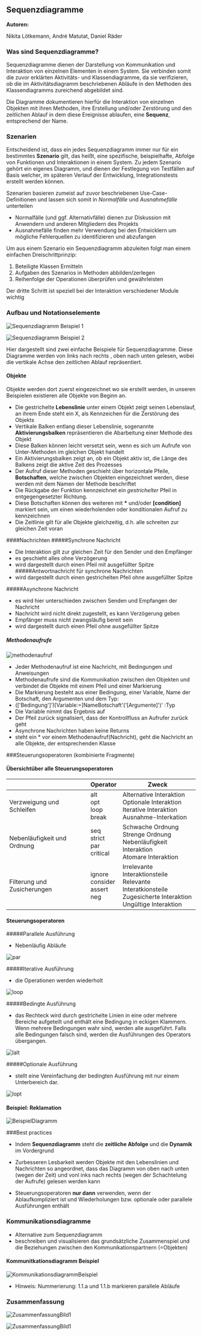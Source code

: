 ## Sequenzdiagramme

**Autoren:**

 Nikita Lötkemann, André Matutat, Daniel Räder

### Was sind Sequenzdiagramme?

Sequenzdiagramme dienen der Darstellung von Kommunikation und Interaktion von einzelnen Elementen in einem System. Sie verbinden somit die zuvor erklärten Aktivitäts- und Klassendiagramme, da sie verifizieren, ob die im Aktivitätsdiagramm beschriebenen Abläufe in den Methoden des Klassendiagramms zureichend abgebildet sind.

Die Diagramme dokumentieren hierfür die Interaktion von einzelnen Objekten mit ihren Methoden, ihre Erstellung und/oder Zerstörung  und den zeitlichen Ablauf in dem diese Ereignisse ablaufen, eine **Sequenz**, entsprechend der Name.

### Szenarien

Entscheidend ist, dass ein jedes Sequenzdiagramm immer nur für ein bestimmtes **Szenario** gilt, das heißt, eine spezifische, beispielhafte, Abfolge von Funktionen und Interaktionen in einem System.
Zu jedem Szenario gehört ein eigenes Diagramm, und dienen der Festlegung von Testfällen auf Basis welcher, im späteren Verlauf der Entwicklung, Integrationstests erstellt werden können.

Szenarien basieren zumeist auf zuvor beschriebenen Use-Case-Definitionen und lassen sich somit in *Normalfälle* und *Ausnahmefälle* unterteilen
- Normalfälle (und ggf. Alternativfälle) dienen zur Diskussion mit Anwendern und anderen Mitgliedern des Projekts
- Ausnahmefälle finden mehr Verwendung bei den Entwicklern um mögliche Fehlerquellen zu identifizieren und abzufangen

Um aus einem Szenario ein Sequenzdiagramm abzuleiten folgt man einem einfachen Dreischrittprinzip:
1. Beteiligte Klassen Ermitteln
2. Aufgaben des Szenarios in Methoden abbilden/zerlegen
3. Reihenfolge der Operationen überprüfen und gewährleisten

Der dritte Schritt ist speziell bei der Interaktion verschiedener Module wichtig

### Aufbau und Notationselemente

![Sequenzdiagramm Beispiel 1](vorlesung9/Bilder/sequenzdiagramm_beispiel1.png)

![Sequenzdiagramm Beispiel 2](vorlesung9/Bilder/sequenzdiagramm_beispiel2.png)

Hier dargestellt sind zwei einfache Beispiele für Sequenzdiagramme.
Diese Diagramme werden von links nach rechts , oben nach unten gelesen, wobei die vertikale Achse den zeitlichen Ablauf repräsentiert.

#### Objekte
Objekte werden dort zuerst eingezeichnet wo sie erstellt werden, in unseren Beispielen existieren alle Objekte von Beginn an.
- Die gestrichelte **Lebenslinie** unter einem Objekt zeigt seinen Lebenslauf, an ihrem Ende steht ein X, als Kennzeichen für die Zerstörung des Objekts
- Vertikale Balken entlang dieser Lebenslinie, sogenannte **Aktivierungsbalken** repräsentieren die Abarbeitung einer Methode des Objekt
- Diese Balken können leicht versetzt sein, wenn es sich um Aufrufe von Unter-Methoden im gleichen Objekt handelt
- Ein Aktivierungsbalken zeigt an, ob ein Objekt aktiv ist, die Länge des Balkens zeigt die aktive Zeit des Prozesses
- Der Aufruf dieser Methoden geschieht über horizontale Pfeile, **Botschaften**, welche zwischen Objekten eingezeichnet werden, diese werden mit dem Namen der Methode beschriftet
- Die Rückgabe der Funktion kennzeichnet ein *gestrichelter* Pfeil in entgegengesetzter Richtung.
- Diese Botschaften können des weiteren mit **\*** und/oder **[condition]** markiert sein, um einen wiederholenden oder konditionalen Aufruf zu kennzeichnen
- Die Zeitlinie gilt für alle Objekte gleichzeitig, d.h. alle schreiten zur gleichen Zeit voran

####Nachrichten
 #####Synchrone Nachricht
 - Die Interaktion gilt zur gleichen Zeit für den Sender und den Empfänger
 - es geschieht alles ohne Verzögerung
 - wird dargestellt durch einen Pfeil mit ausgefüllter Spitze
#####Antwortnachricht für synchrone Nachrichten
- wird dargestellt durch einen gestrichelten Pfeil ohne ausgefüllter Spitze

#####Asynchrone Nachricht
 - es wird hier unterschieden zwischen Senden und Empfangen der Nachricht
 - Nachricht wird nicht direkt zugestellt, es kann Verzögerung geben
 - Empfänger muss nicht zwangsläufig bereit sein
 - wird dargestellt durch einen Pfeil ohne ausgefüllter Spitze

##### Methodenaufrufe



![methodenaufruf](./Bilder\methodenaufruf.PNG)

- Jeder Methodenaufruf ist eine Nachricht, mit Bedingungen und Anweisungen
- Methodenaufrufe sind die Kommunikation zwischen den Objekten und verbindet die Objekte mit einem Pfeil und einer Markierung
- Die Markierung besteht aus einer Bedingung, einer Variable, Name der Botschaft, den Argumenten und dem Typ: 
- (['Bedingung']')[Variable:=]NameBotschaft'('[Argumente]')' :Typ
- Die Variable nimmt das Ergebnis auf
- Der Pfeil zurück signalisiert, dass der Kontrollfluss an Aufrufer zurück geht
- Asynchrone Nachrichten haben keine Returns
- steht ein * vor einem Methodenaufruf(Nachricht), geht die Nachricht an alle Objekte, der entsprechenden Klasse

###Steuerungsoperatoren (kombinierte Fragmente)

#### Übersichtüber alle Steuerungsoperatoren 

|                             | Operator                             | Zweck                                    |
| --------------------------- | ------------------------------------ | ---------------------------------------- |
| Verzweigung und Schleifen   | alt<br>opt <br> loop <br>break       | Alternative Interaktion <br>Optionale Interaktion <br>Iterative Interaktion <br>Ausnahme-Interkation |
| Nebenläufigkeit und Ordnung | seq <br>strict<br>par<br>critical    | Schwache Ordnung <br>Strenge Ordnung <br>Nebenläufigkeit Interaktion <br>Atomare Interaktion |
| Filterung und Zusicherungen | ignore <br>consider<br>assert<br>neg | Irrelevante Interaktionsteile<br>Relevante Interatkionsteile <br>Zugesicherte Interaktion<br>Ungültige Interaktion |

#### Steuerungsoperatoren

#####Parallele Ausführung 

- Nebenläufig Abläufe

![par](vorlesung9/Bilder/par.PNG)

#####Iterative Ausführung

- die Operationen werden wiederholt

![loop](vorlesung9/Bilder/loop.PNG)



#####Bedingte Ausführung
- das Rechteck wird durch gestrichelte Linien in eine oder mehrere Bereiche aufgeteilt und enthält eine Bedingung in eckigen Klammern. Wenn mehrere Bedingungen wahr sind, werden alle ausgeführt. Falls alle Bedingungen falsch sind, werden die Ausführungen des Operators übergangen.

![lalt](vorlesung9/Bilder/alt.PNG)

#####Optionale Ausführung
- stellt eine Vereinfachung der bedingten Ausführung mit nur einem Unterbereich dar.

![lopt](vorlesung9/Bilder/opt.PNG)


#### Beispiel: Reklamation

![BeispielDiagramm](vorlesung9/Bilder/BeispielDiagramm.png)

###Best practices

- Indem **Sequenzdiagramm** steht die **zeitliche Abfolge** und die **Dynamik** im Vordergrund

- Zurbesseren Lesbarkeit werden Objekte mit den Lebenslinien und Nachrichten so angeordnet, dass das Diagramm von oben nach unten (wegen der Zeit) und vonl inks nach rechts (wegen der Schachtelung der Aufrufe) gelesen werden kann

- Steuerungsoperatoren **nur dann** verwenden, wenn der Ablaufkompliziert ist und Wiederholungen bzw. optionale oder parallele Ausführungen enthält


### Kommunikationsdiagramme

- Alternative zum Sequenzdiagramm
- beschreiben und visualisieren das grundsätzliche Zusammenspiel und die Beziehungen zwischen den Kommunikationspartnern (=Objekten)

#### Kommunitkationsdiagramm Beispiel

![KommunikationsdiagrammBeispiel](vorlesung9/Bilder/KommunikationsdiagrammBeispiel.png)

- Hinweis: Nummerierung: 1.1.a und 1.1.b markieren parallele Abläufe

### Zusammenfassung
  ![ZusammenfassungBild1](vorlesung9/Bilder/ZusammenfassungBild1.png)

  ![ZusammenfassungBild1](vorlesung9/Bilder/ZusammenfassungBild2.png)



